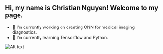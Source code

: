 ## Hi, my name is Christian Nguyen! Welcome to my page. 

- 🔭 I’m currently working on creating CNN for medical imaging diagnostics. 
- 🌱 I’m currently learning Tensorflow and Python.
  
![Alt text](https://spotify-recently-played-readme.vercel.app/api?user=8l7loy9voxklieg23h8lv8rpm&unique={true|1|on|yes})

<!--
**ChristianNguyen101/ChristianNguyen101** is a ✨ _special_ ✨ repository because its `README.md` (this file) appears on your GitHub profile.

Here are some ideas to get you started:
